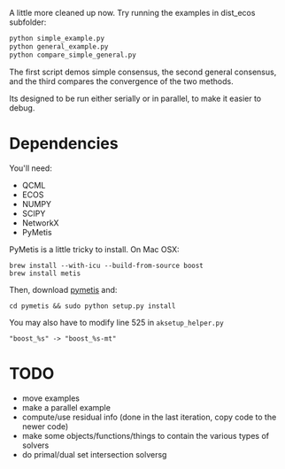 A little more cleaned up now. Try running the examples in dist_ecos subfolder:

```python
python simple_example.py
python general_example.py
python compare_simple_general.py
```

The first script demos simple consensus, the second general consensus, and the third compares the convergence of the two methods.


Its designed to be run either serially or in parallel, to make it easier to debug.

Dependencies
============
You'll need:

* QCML
* ECOS
* NUMPY
* SCIPY
* NetworkX
* PyMetis

PyMetis is a little tricky to install. On Mac OSX:

	brew install --with-icu --build-from-source boost
	brew install metis

Then, download [pymetis](http://mathema.tician.de/software/pymetis) and:

	cd pymetis && sudo python setup.py install

You may also have to modify line 525 in `aksetup_helper.py`

	"boost_%s" -> "boost_%s-mt"

TODO
====
- move examples
- make a parallel example
- compute/use residual info (done in the last iteration, copy code to the newer code)
- make some objects/functions/things to contain the various types of solvers
- do primal/dual set intersection solversg
